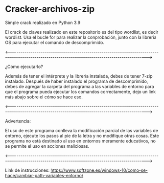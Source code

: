 # Cracker-archivos-zip
Simple crack realizado en Python 3.9

El crack de claves realizado en este repositorio es del tipo wordlist, es decir wordlist. Usa el bucle for para realizar la conprobación, junto con la librería OS para ejecutar el comando de descomprimido.

<--------------------------------------------------------------------------------------------------------------------------------------------------->

¿Cómo ejecutarlo?

Además de tener el intérprete y la librería instalada, debes de tener 7-zip instalado. Después de haber instalado el programa de descomprimido, debes de agregar la carpeta del programa a las variables de entorno para que el programa pueda ejecutar los comandos correctamente, dejo un link más abajo sobre el cómo se hace eso.

<--------------------------------------------------------------------------------------------------------------------------------------------------->

Advertencia:

El uso de este programa conlleva la modificación parcial de las variables de entorno, ejecute los pasos al pie de la letra y no modifique otras cosas.
Este programa no está destinado al uso en entornos meramente educativos, no se permite el uso en acciones maliciosas.

<--------------------------------------------------------------------------------------------------------------------------------------------------->

Link de instrucciones: https://www.softzone.es/windows-10/como-se-hace/cambiar-path-variables-entorno/
